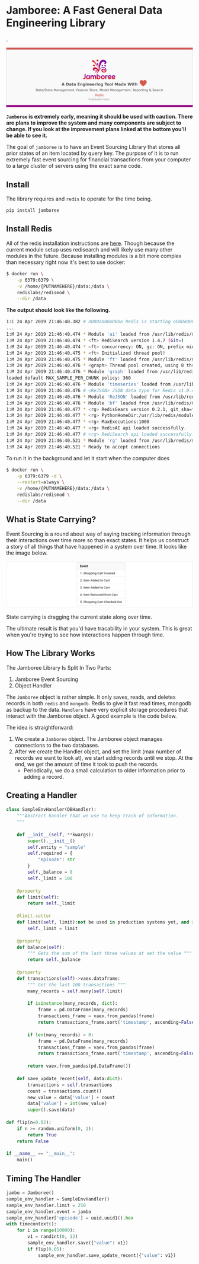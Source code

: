 # Jamboree: A Fast General Data Engineering Library
 .

![Logo](docs/imgs/jamboree-long-new.png)

**`Jamboree` is extremely early, meaning it should be used with caution. There are plans to improve the system and many components are subject to change. If you look at the improvement plans linked at the bottom you'll be able to see it.**

The goal of `jamboree` is to have an Event Sourcing Library that stores all prior states of an item located by query key. The purpose of it is to run extremely fast event sourcing for financial transactions from your computer to a large cluster of servers using the exact same code.

## Install

The library requires and `redis` to operate for the time being.

```bash
pip install jamboree
```

## Install Redis

All of the redis installation instructions are [here](https://redis.io/topics/quickstart). Though because the current module setup uses redisearch and will likely use many other modules in the future. Because installing modules is a bit more complex than necessary right now it's best to use docker:

```bash
$ docker run \
    -p 6379:6379 \
    -v /home/{PUTNAMEHERE}/data:/data \
    redislabs/redismod \
    --dir /data
```

**The output should look like the following.**

```bash
1:C 24 Apr 2019 21:46:40.382 # oO0OoO0OoO0Oo Redis is starting oO0OoO0OoO0Oo
...
1:M 24 Apr 2019 21:46:40.474 * Module 'ai' loaded from /usr/lib/redis/modules/redisai.so
1:M 24 Apr 2019 21:46:40.474 * <ft> RediSearch version 1.4.7 (Git=)
1:M 24 Apr 2019 21:46:40.474 * <ft> concurrency: ON, gc: ON, prefix min length: 2, prefix max expansions: 200, query timeout (ms): 500, timeout policy: return, cursor read size: 1000, cursor max idle (ms): 300000, max doctable size: 1000000, search pool size: 20, index pool size: 8, 
1:M 24 Apr 2019 21:46:40.475 * <ft> Initialized thread pool!
1:M 24 Apr 2019 21:46:40.475 * Module 'ft' loaded from /usr/lib/redis/modules/redisearch.so
1:M 24 Apr 2019 21:46:40.476 * <graph> Thread pool created, using 8 threads.
1:M 24 Apr 2019 21:46:40.476 * Module 'graph' loaded from /usr/lib/redis/modules/redisgraph.so
loaded default MAX_SAMPLE_PER_CHUNK policy: 360 
1:M 24 Apr 2019 21:46:40.476 * Module 'timeseries' loaded from /usr/lib/redis/modules/redistimeseries.so
1:M 24 Apr 2019 21:46:40.476 # <ReJSON> JSON data type for Redis v1.0.4 [encver 0]
1:M 24 Apr 2019 21:46:40.476 * Module 'ReJSON' loaded from /usr/lib/redis/modules/rejson.so
1:M 24 Apr 2019 21:46:40.476 * Module 'bf' loaded from /usr/lib/redis/modules/rebloom.so
1:M 24 Apr 2019 21:46:40.477 * <rg> RedisGears version 0.2.1, git_sha=fb97ad757eb7238259de47035bdd582735b5c81b
1:M 24 Apr 2019 21:46:40.477 * <rg> PythonHomeDir:/usr/lib/redis/modules/deps/cpython/
1:M 24 Apr 2019 21:46:40.477 * <rg> MaxExecutions:1000
1:M 24 Apr 2019 21:46:40.477 * <rg> RedisAI api loaded successfully.
1:M 24 Apr 2019 21:46:40.477 # <rg> RediSearch api loaded successfully.
1:M 24 Apr 2019 21:46:40.521 * Module 'rg' loaded from /usr/lib/redis/modules/redisgears.so
1:M 24 Apr 2019 21:46:40.521 * Ready to accept connections
```

To run it in the background and let it start when the computer does

```bash
$ docker run \
    -p 6379:6379 -d \
    --restart=always \
    -v /home/{PUTNAMEHERE}/data:/data \
    redislabs/redismod \
    --dir /data
```

## What is State Carrying?

Event Sourcing is a round about way of saying tracking information through their interactions over time more so than exact states. It helps us construct a story of all things that have happened in a system over time. It looks like the image below.

![Event Sourcing](docs/imgs/event-sourcing_long.png)

State carrying is dragging the current state along over time.

The ultimate result is that you'd have tracability in your system. This is great when you're trying to see how interactions happen through time.

## How The Library Works

The Jamboree Library Is Split In Two Parts:

1. Jamboree Event Sourcing
2. Object Handler

The `Jamboree` object is rather simple. It only saves, reads, and deletes records in both `redis` and `mongodb`. Redis to give it fast read times, mongodb as backup to the data. `Handlers` have very explicit storage procedures that interact with the Jamboree object. A good example is the code below.

The idea is straightforward:

1. We create a `Jamboree` object. The Jamboree object manages connections to the two databases.
2. After we create the Handler object, and set the limit (max number of records we want to look at), we start adding records until we stop. At the end, we get the amount of time it took to push the records.
    * Periodically, we do a small calculation to older information prior to adding a record.

## Creating a Handler

```py
class SampleEnvHandler(DBHandler):
    """Abstract handler that we use to keep track of information.
    """

    def __init__(self, **kwargs):
        super().__init__()
        self.entity = "sample"
        self.required = {
            "episode": str
        }
        self._balance = 0
        self._limit = 100

    @property
    def limit(self):
        return self._limit

    @limit.setter
    def limit(self, limit):not be used in production systems yet, and it may contain bugs
        self._limit = limit

    @property
    def balance(self):
        """ Gets the sum of the last three values at set the value """
        return self._balance

    @property
    def transactions(self)->vaex.dataframe:
        """ Get the last 100 transactions """
        many_records = self.many(self.limit)

        if isinstance(many_records, dict):
            frame = pd.DataFrame(many_records)
            transactions_frame = vaex.from_pandas(frame)
            return transactions_frame.sort('timestamp', ascending=False)

        if len(many_records) > 0:
            frame = pd.DataFrame(many_records)
            transactions_frame = vaex.from_pandas(frame)
            return transactions_frame.sort('timestamp', ascending=False)

        return vaex.from_pandas(pd.DataFrame())

    def save_update_recent(self, data:dict):
        transactions = self.transactions
        count = transactions.count()
        new_value = data['value'] + count
        data['value'] = int(new_value)
        super().save(data)

def flip(n=0.02):
    if n >= random.uniform(0, 1):
        return True
    return False

if __name__ == "__main__":
    main()
```


## Timing The Handler

```py
jambo = Jamboree()
sample_env_handler = SampleEnvHandler()
sample_env_handler.limit = 250
sample_env_handler.event = jambo
sample_env_handler['episode'] = uuid.uuid1().hex
with timecontext():
    for i in range(10000):
        v1 = randint(0, 12)      
        sample_env_handler.save({"value": v1})
        if flip(0.05):
            sample_env_handler.save_update_recent({"value": v1})
    
```

